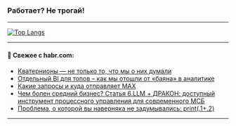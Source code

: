 ### Работает? Не трогай!

---
<!--
#### 🛠️ Technical stack:

![Java](https://img.shields.io/badge/Java-informational?logo=Oracle&style=flat&logoColor=white&color=FF4500)
![Kotlin](https://img.shields.io/badge/Kotlin-informational?logo=Kotlin&style=flat&logoColor=white&color=774D97)
![TS](https://img.shields.io/badge/TypeScript-informational?logo=typeScript&style=flat&logoColor=black&color=017acc)
![Python](https://img.shields.io/badge/Python-informational?logo=Python&style=flat&logoColor=black&color=ffdd54) <br>
![Spring](https://img.shields.io/badge/Spring-informational?logo=Spring&style=flat&logoColor=white&color=6DB33F) 
![SpringBoot](https://img.shields.io/badge/SpringBoot-informational?logo=SpringBoot&style=flat&logoColor=white&color=6DB33F)
![Nest](https://img.shields.io/badge/NestJS-informational?logo=NestJS&style=flat&logoColor=white&color=E0234E) 
![NodeJS](https://img.shields.io/badge/NodeJS-informational?logo=node.js&style=flat&logoColor=white&color=70A760)<br>
![PostgreSQL](https://img.shields.io/badge/PostgreSQL-informational?logo=PostgreSQL&style=flat&logoColor=white&color=DAA520)
![MongoDB](https://img.shields.io/badge/MongoDB-informational?logo=MongoDB&style=flat&logoColor=white&color=870000)
![Apache](https://img.shields.io/badge/Apache-informational?logo=apache&style=flat&logoColor=white&color=f74e28)

___ 
-->

<!--- #### 🛠️ : --->

[![Top Langs](https://github-readme-stats-82jvfl3w3-advtsettinggmailcoms-projects.vercel.app/api/top-langs/?username=zloylis&langs_count=10&hide_title=true&title_color=e6edf3&size_weight=0.5&count_weight=0.5&layout=compact&hide_progress=true&hide_border=true&theme=dracula&hide=css,makefile,cmake)](https://github.com/zloylis)

<!---


####  :octocat:&nbsp;&nbsp; Статистика:

![GitHub stats](https://github-readme-stats-u2qms2cxw-advtsettinggmailcoms-projects.vercel.app/api?username=zloylis&show_icons=true&hide_border=true&theme=dracula&title_color=e6edf3&include_all_commits=true&count_private=true&hide_rank=false&hide_title=true&rank_icon=github)
-->
---

#### 💬 Свежее с habr.com:

<!-- BLOG-POST-LIST:START -->
- [Кватернионы — не только то, что мы о них думали](https://habr.com/ru/articles/949114/?utm_source=habrahabr&utm_medium=rss&utm_campaign=949114)
- [Отдельный BI для топов – как мы отошли от «баяна» в аналитике](https://habr.com/ru/articles/949160/?utm_source=habrahabr&utm_medium=rss&utm_campaign=949160)
- [Какие запросы и куда отправляет MAX](https://habr.com/ru/articles/939550/?utm_source=habrahabr&utm_medium=rss&utm_campaign=939550)
- [Чем болен средний бизнес? Статья 6.LLM + ДРАКОН: доступный инструмент процессного управления для современного МСБ](https://habr.com/ru/articles/949150/?utm_source=habrahabr&utm_medium=rss&utm_campaign=949150)
- [Проблема, о которой вы наверняка не задумывались: print&lpar;.1+.2&rpar;](https://habr.com/ru/articles/948556/?utm_source=habrahabr&utm_medium=rss&utm_campaign=948556)
<!-- BLOG-POST-LIST:END -->

---
